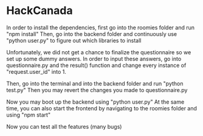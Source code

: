 # HackCanada

In order to install the dependencies, first go into the roomies folder and run "npm install"
Then, go into the backend folder and continuously use "python user.py" to figure out which libraries to install

Unfortunately, we did not get a chance to finalize the questionnaire so we set up some dummy answers.
In order to input these answers, go into questionnaire.py and the result() function and
change every instance of "request.user_id" into 1.

Then, go into the terminal and into the backend folder and run "python test.py"
Then you may revert the changes you made to questionnaire.py

Now you may boot up the backend using "python user.py"
At the same time, you can also start the frontend by navigating to the roomies folder and using "npm start"

Now you can test all the features (many bugs)
